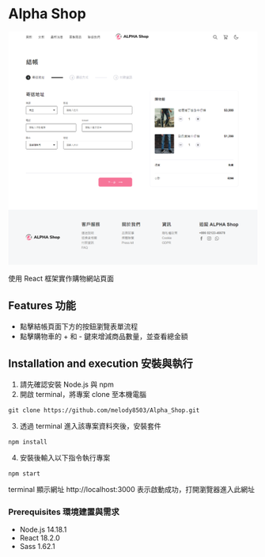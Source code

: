 # Alpha Shop

![image](https://github.com/melody8503/Alpha_Shop/blob/main/src/assets/images/alpha_shop.png)

使用 React 框架實作購物網站頁面

## Features 功能

- 點擊結帳頁面下方的按鈕瀏覽表單流程
- 點擊購物車的 + 和 - 鍵來增減商品數量，並查看總金額

## Installation and execution 安裝與執行

1. 請先確認安裝 Node.js 與 npm
2. 開啟 terminal，將專案 clone 至本機電腦

```
git clone https://github.com/melody8503/Alpha_Shop.git
```

3. 透過 terminal 進入該專案資料夾後，安裝套件

```
npm install
```

4. 安裝後輸入以下指令執行專案

```
npm start
```

terminal 顯示網址 http://localhost:3000 表示啟動成功，打開瀏覽器進入此網址

### Prerequisites 環境建置與需求

- Node.js 14.18.1
- React 18.2.0
- Sass 1.62.1
